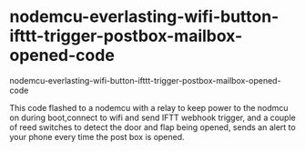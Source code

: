 # nodemcu-everlasting-wifi-button-ifttt-trigger-postbox-mailbox-opened-code
nodemcu-everlasting-wifi-button-ifttt-trigger-postbox-mailbox-opened-code

This code flashed to a nodemcu with a relay to keep power to the nodmcu on during boot,connect to wifi and send IFTT webhook trigger, 
and a couple of reed switches to detect the door and flap being opened, sends an alert to your phone every time the post box is opened.
